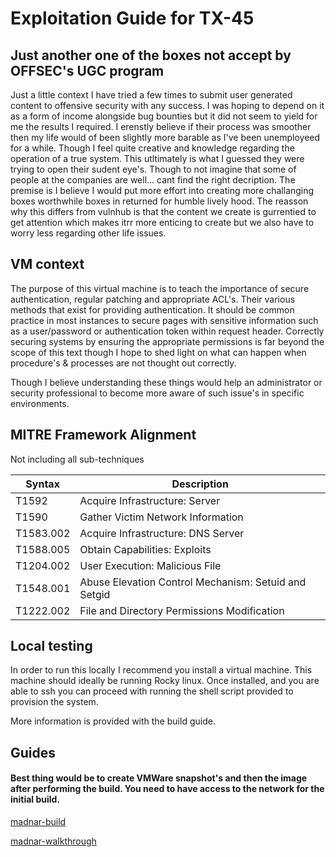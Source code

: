 # Exploitation Guide for TX-45

## Just another one of the boxes not accept by OFFSEC's UGC program
Just a little context I have tried a few times to submit user generated content to offensive security with any success. I was hoping to depend on it as a form of income alongside bug bounties but it did not seem to yield for me the results I required.
I erenstly believe if their process was smoother then my life would of been slightly more barable as I've been unemployeed for a while. Though I feel quite creative and knowledge regarding the operation of a true system. This utltimately is what I guessed they were trying to open their sudent eye's. Though to not imagine that some of people at the companies are well... cant find the right decription. The premise is I believe I would put more effort into creating more challanging boxes worthwhile boxes in returned for humble lively hood. The reasson why this differs from vulnhub is that the content we create is gurrentied to get attention which makes itrr more enticing to create but we also have to worry less regarding other life issues.

## VM context
The purpose of this virtual machine is to teach the importance of secure authentication, regular patching and appropriate ACL's.
Their various methods that exist for providing authentication. It should be common practice in most instances to secure pages with
sensitive information such as a user/password or authentication token within request header. Correctly securing systems
by ensuring the appropriate permissions is far beyond the scope of this text though I hope to shed light on what can happen when procedure's & processes are not thought out correctly.

Though I believe understanding these things would help an administrator or security professional to become more aware of such issue's in specific environments.

## MITRE Framework Alignment

Not including all sub-techniques

| Syntax | Description |
| --- | ----------- |
| T1592 | Acquire Infrastructure: Server |
| T1590 |  Gather Victim Network Information  |
| T1583.002  | Acquire Infrastructure: DNS Server  |
| T1588.005  | Obtain Capabilities: Exploits  |
| T1204.002  |   User Execution: Malicious File   |
| T1548.001 |  Abuse Elevation Control Mechanism: Setuid and Setgid |
| T1222.002  |   File and Directory Permissions Modification |

## Local testing

In order to run this locally I recommend you install a virtual machine. This machine should ideally be running Rocky linux. 
Once installed, and you are able to ssh you can proceed with running the shell script provided to provision the system.

More information is provided with the build guide.

## Guides

#### Best thing would be to create VMWare snapshot's and then the image after performing the build. You need to have access to the network for the initial build.

[madnar-build](build-guide.md)

[madnar-walkthrough](walkthrough.md)


